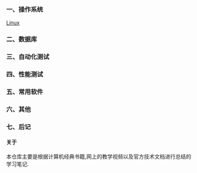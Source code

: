 ### 一、操作系统

[Linux](https://github.com/yjliu0808/Notebook/blob/master/docs/linux%E5%AD%A6%E4%B9%A0%E7%AC%94%E8%AE%B0.md)

### 二、数据库

### 三、自动化测试

### 四、性能测试

### 五、常用软件

### 六、其他

### 七、后记

#### 关于

本仓库主要是根据计算机经典书籍,网上的教学视频以及官方技术文档进行总结的学习笔记.

